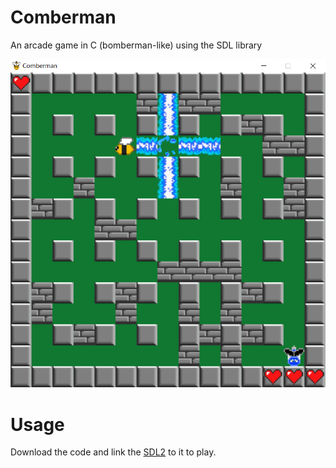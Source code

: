 # Comberman
An arcade game in C (bomberman-like) using the SDL library

![Logo](screen/game.png)

# Usage
Download the code and link the [SDL2](https://wiki.libsdl.org/SDL2/Installation) to it to play.
